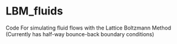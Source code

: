 # LBM_fluids

Code For simulating fluid flows with the Lattice Boltzmann Method (Currently has half-way bounce-back boundary conditions)
